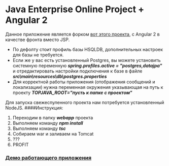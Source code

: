 Java Enterprise Online Project + Angular 2
===============================
Данное приложение является форком <a href="https://github.com/JavaOPs/topjava">вот этого проекта</a>, с Angular 2 в качестве фронта вместо JSP.

- По дефолту стоит профиль базы HSQLDB, дополнительных настроек для базы не требуется.
- Если же у вас есть установленный Postgres, вы можете установить системную переменную
_**spring.profiles.active = "postgres,datajpa"**_ и отредактировать настройки подключения к базе в файле
_**src\main\resources\db\postgres.properties**_
- Для корректной работы приложения (отображения сообщений и локализации) нужна переменная окружения указывающая на путь к проекту **_TOPJAVA_ROOT="пусть к папке с проектом"_**

Для запуска свежеспуленного проекта нам потребуется установленный NodeJS.
####Инструкция:
1. Переходим в папку **_webapp_** проекта
2. Выполняем команду **_npm install_**
3. Выполняем команду **_tsc_**
4. Собираем war и заливаем на Tomcat
5. ???
6. PROFIT


### <a href="https://topjava-angular2.herokuapp.com" target=_blank>Демо работающего приложения</a>



